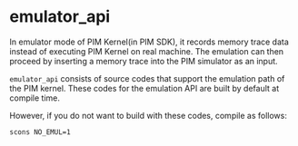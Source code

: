 # emulator_api

In emulator mode of PIM Kernel(in PIM SDK), it records memory trace data instead of executing PIM Kernel on real machine.
The emulation can then proceed by inserting a memory trace into the PIM simulator as an input.

`emulator_api` consists of source codes that support the emulation path of the PIM kernel.
These codes for the emulation API are built by default at compile time.

However, if you do not want to build with these codes, compile as follows:

```bash
scons NO_EMUL=1
```

